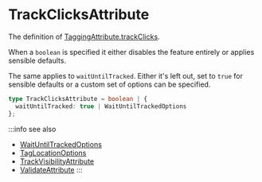 # TrackClicksAttribute

The definition of [TaggingAttribute.trackClicks](/tracking/api-reference/definitions/TaggingAttribute.md#taggingattributetrackclicks).

When a `boolean` is specified it either disables the feature entirely or applies sensible defaults.

The same applies to `waitUntilTracked`. Either it's left out, set to `true` for sensible defaults or a custom set of options can be specified. 

```typescript jsx
type TrackClicksAttribute = boolean | {
  waitUntilTracked: true | WaitUntilTrackedOptions
};
```



:::info see also
- [WaitUntilTrackedOptions](/tracking/api-reference/definitions/WaitUntilTrackedOptions.md)
- [TagLocationOptions](/tracking/api-reference/definitions/TagLocationOptions.md)
- [TrackVisibilityAttribute](/tracking/api-reference/definitions/TrackVisibilityAttribute.md)
- [ValidateAttribute](/tracking/api-reference/definitions/ValidateAttribute.md)
:::
